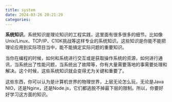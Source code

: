 ```yaml
---
title: system
date: 2024-03-26 20:21:29
categories:
---
```


**系统知识**。系统知识是理论知识的工程实践，这里面有很多很多的细节。比如像Unix/Linux、TCP/IP、C10K挑战等这样专业的系统知识。这些知识是你能不能把理论应用到实际项目当中，能不能搞定实际问题的重要知识。

当你在编程的时候，如何和系统进行交互或是获取操作系统的资源，如何进行通讯，当系统出了性能问题，当系统出了故障等，你有大量需要落地的事需要处理和解决。这个时候，这些系统知识就会变得尤为关键和重要了。

这些东西，你可以认为是计算机世界的物理世界，上层无论怎么玩，无论是Java NIO，还是Nginx，还是Node.js，它们都逃脱不掉最下层的限制。所以，你要好好学习这方面的知识。



<!-- more -->
